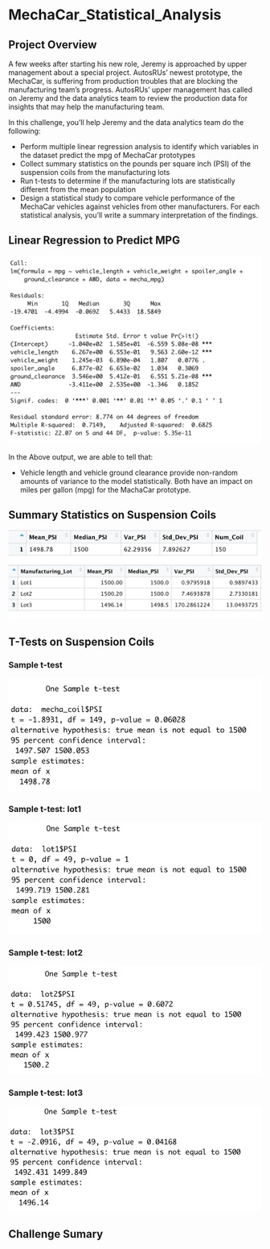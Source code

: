 # MechaCar_Statistical_Analysis

## Project Overview
A few weeks after starting his new role, Jeremy is approached by upper management about a special project. AutosRUs’ newest prototype, the MechaCar, is suffering from production troubles that are blocking the manufacturing team’s progress. AutosRUs’ upper management has called on Jeremy and the data analytics team to review the production data for insights that may help the manufacturing team.

In this challenge, you’ll help Jeremy and the data analytics team do the following:

- Perform multiple linear regression analysis to identify which variables in the dataset predict the mpg of MechaCar prototypes
- Collect summary statistics on the pounds per square inch (PSI) of the suspension coils from the manufacturing lots
- Run t-tests to determine if the manufacturing lots are statistically different from the mean population
- Design a statistical study to compare vehicle performance of the MechaCar vehicles against vehicles from other manufacturers. For each statistical analysis, you’ll write a summary interpretation of the findings.


## Linear Regression to Predict MPG

![](Resources/Photos/Deliverable1.png)

In the Above output, we are able to tell that:
- Vehicle length and vehicle ground clearance provide non-random amounts of variance to the model statistically. Both have an impact on miles per gallon (mpg) for the MachaCar prototype.


## Summary Statistics on Suspension Coils

![](Resources/Photos/Deliverable2_total_summary.png)
![](Resources/Photos/Deliverable2_lot_summary.png)



## T-Tests on Suspension Coils

### Sample t-test
![](Resources/Photos/Deliverable3_sampletest.png)

### Sample t-test: lot1
![](Resources/Photos/Deliverable3_sampletest_Lot1.png)

### Sample t-test: lot2
![](Resources/Photos/Deliverable3_sampletest_Lot2.png)

### Sample t-test: lot3
![](Resources/Photos/Deliverable3_sampletest_Lot3.png)



## Challenge Sumary
